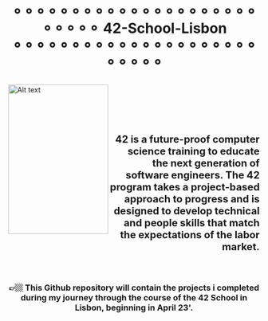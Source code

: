 # <p align="center">⚬⚬⚬⚬⚬⚬⚬⚬⚬⚬⚬⚬⚬⚬⚬⚬⚬⚬⚬⚬⚬⚬⚬⚬⚬⚬    42-School-Lisbon   ⚬⚬⚬⚬⚬⚬⚬⚬⚬⚬⚬⚬⚬⚬⚬⚬⚬⚬⚬⚬⚬⚬⚬⚬⚬⚬</p>

<img align="left" src="https://upload.wikimedia.org/wikipedia/commons/8/8d/42_Logo.svg"  width="200" height="300" alt="Alt text" title="42 logo">
<br><br><br><br>

## <p align="right" style="font-size: 20"> 42 is a future-proof computer science training to educate the next generation of software engineers. The 42 program takes a project-based approach to progress and is designed to develop technical and people skills that match the expectations of the labor market.</p>

<br>

### <p align="center"> 👉🏼 This Github repository will contain the projects i completed during my journey through the course of the 42 School in Lisbon, beginning in April 23'. </p>
